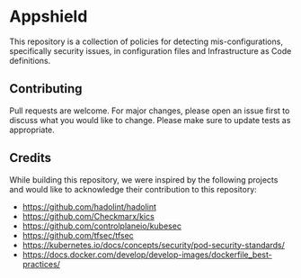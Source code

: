 # Appshield

This repository is a collection of policies for detecting mis-configurations, specifically security issues, in configuration files and Infrastructure as Code definitions.

## Contributing
Pull requests are welcome. For major changes, please open an issue first to discuss what you would like to change.
Please make sure to update tests as appropriate.

## Credits
While building this repository, we were inspired by the following projects and would like to acknowledge their contribution to this repository:

- https://github.com/hadolint/hadolint
- https://github.com/Checkmarx/kics
- https://github.com/controlplaneio/kubesec
- https://github.com/tfsec/tfsec
- https://kubernetes.io/docs/concepts/security/pod-security-standards/
- https://docs.docker.com/develop/develop-images/dockerfile_best-practices/
